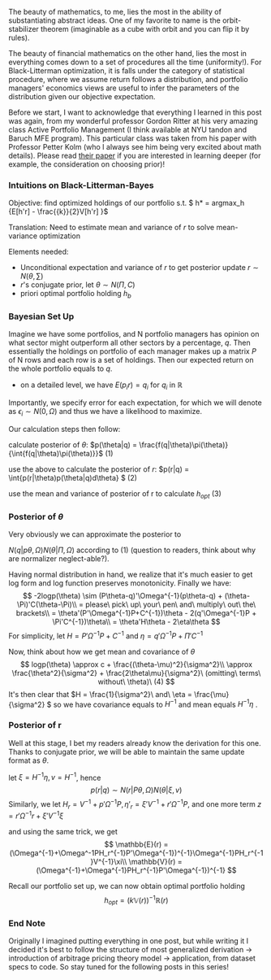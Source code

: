 The beauty of mathematics, to me, lies the most in the ability of substantiating abstract ideas. One of my favorite to name is the orbit-stabilizer theorem (imaginable as a cube with orbit and you can flip it by rules).



 The beauty of financial mathematics on the other hand, lies the most in everything comes down to a set of procedures all the time (uniformity!). For Black-Litterman optimization, it is falls under the category of statistical procedure, where we assume return follows a distribution, and portfolio managers' economics views are useful to infer the parameters of the distribution given our objective expectation.



Before we start, I want to acknowledge that everything I learned in this post was again, from my wonderful professor Gordon Ritter at his very amazing class Active Portfolio Management (I think available at NYU tandon and Baruch MFE program). This particular class was taken from his paper with Professor Petter Kolm (who I always see him being very excited about math details). Please read [their paper](https://papers.ssrn.com/sol3/papers.cfm?abstract_id=2853158) if you are interested in learning deeper (for example, the consideration on choosing prior)!  



### Intuitions on Black-Litterman-Bayes

Objective: find optimized holdings of our portfolio s.t. $ h* = argmax_h {E[h'r] - \frac{{k}}{2}V[h'r] }$

Translation: Need to estimate mean and variance of $r$ to solve mean-variance optimization

Elements needed:

- Unconditional expectation and variance of $r$ to get posterior update $r \sim  N(\theta,\sum)$
- $r$'s conjugate prior, let $\theta \sim N(\Pi,C)$
- priori optimal portfolio holding $h_b$



### Bayesian Set Up

Imagine we have some portfolios, and N portfolio managers has opinion on what sector might outperform all other sectors by a percentage, $q%$. Then essentially the holdings on portfolio of each manager makes up a matrix $P$ of N rows and each row is a set of holdings. Then our expected return on the whole portfolio equals to $q$. 

- on a detailed level, we have $E(p_ir) = q_i$ for $q_i$ in $\mathbb{R}$

Importantly, we specify error for each expectation, for which we will denote as $\epsilon_i \sim N(0, \Omega)$ and thus we have a likelihood to maximize. 

Our calculation steps then follow:

calculate posterior of $\theta$: $p(\theta|q) = \frac{f(q|\theta)\pi(\theta)}{\int{f(q|\theta)\pi(\theta)}}$                                                      (1)

use the above to calculate the posterior of $r$: $p(r|q) = \int{p(r|\theta)p(\theta|q)d\theta} $     (2)

use the mean and variance of posterior of r to calculate $h_{opt}$                        (3)



### Posterior of $\theta$

Very obviously we can approximate the posterior to 

$N(q|p\theta,\Omega) N(\theta|\Pi,\Omega)$ according to (1) (question to readers, think about why are normalizer neglect-able?). 

Having normal distribution in hand, we realize that it's much easier to get log form and log function preserves monotonicity. Finally we have:
$$
-2logp(\theta) \sim (P\theta-q)'\Omega^{-1}(p\theta-q) + (\theta-\Pi)'C(\theta-\Pi)\\
= please\ pick\ up\ your\ pen\ and\ multiply\ out\ the\ brackets\\
= \theta'(P'\Omega^{-1}P+C^{-1})\theta - 2(q'\Omega^{-1}P + \Pi'C^{-1})\theta\\
= \theta'H\theta - 2\eta\theta
$$
For simplicity, let $H = P'\Omega^{-1}P+C^{-1}$ and $\eta = q'\Omega^{-1}P + \Pi'C^{-1}$

Now, think about how we get mean and covariance of $\theta$
$$
logp(\theta) \approx c + \frac{(\theta-\mu)^2}{\sigma^2}\\
\approx \frac{\theta^2}{\sigma^2} + \frac{2\theta\mu}{\sigma^2}\ (omitting\ terms\ without\ \theta)\                  (4)
$$
It's then clear that $H = \frac{1}{\sigma^2}\ and\ \eta = \frac{\mu}{\sigma^2} $ so we have covariance equals to $H^{-1}$ and mean equals $H^{-1}\eta$ .



### Posterior of r

Well at this stage, I bet my readers already know the derivation for this one. Thanks to conjugate prior, we will be able to maintain the same update format as $\theta$. 

let $\xi = H^{-1}\eta, v = H^{-1}$, hence 
$$
p(r|q) \sim N(r|P\theta,\Omega) N(\theta|\xi,v)
$$
Similarly, we let $H_r = V^{-1} + p'\Omega^{-1}P, \eta'_r =\xi'V^{-1} + r'\Omega^{-1}P$, and one more term $z = r'\Omega^{-1}r + \xi'V^{-1}\xi$

and using the same trick, we get 
$$
\mathbb{E}(r) = (\Omega^{-1}+\Omega^-1PH_r^{-1}P'\Omega^{-1})^{-1}\Omega^{-1}PH_r^{-1}V^{-1}\xi\\
\mathbb{V}(r) = (\Omega^{-1}+\Omega^{-1}PH_r^{-1}P'\Omega^{-1})^{-1}
$$


Recall our portfolio set up, we can now obtain optimal portfolio holding
$$
h_{opt} = (k\mathbb{V}(r))^{-1}\mathbb{R}(r)
$$

### End Note

Originally I imagined putting everything in one post, but while writing it I decided it's best to follow the structure of most generalized derivation -> introduction of arbitrage pricing theory model -> application, from dataset specs to code. So stay tuned for the following posts in this series! 

 